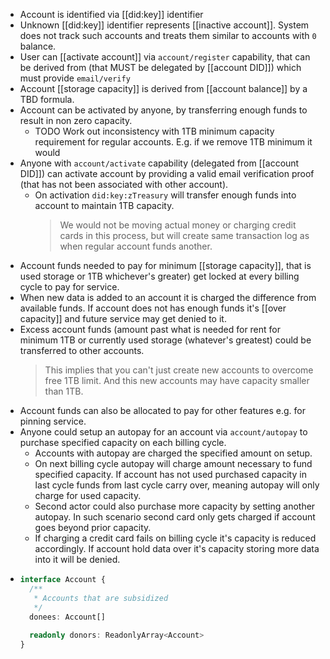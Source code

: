 - Account is identified via [[did:key]] identifier
- Unknown [[did:key]] identifier represents [[inactive account]]. System does not track such accounts and treats them similar to accounts with `0` balance.
- User can [[activate account]] via `account/register` capability, that can be derived from  (that MUST be delegated by [[account DID]]) which must provide `email/verify`
- Account [[storage capacity]] is derived from [[account balance]] by a TBD formula.
- Account can be activated by anyone, by transferring enough funds to result in non zero capacity.
	- TODO Work out inconsistency with 1TB minimum capacity requirement for regular accounts. E.g. if we remove 1TB minimum it would
- Anyone with `account/activate` capability (delegated from [[account DID]]) can activate account by providing a valid email verification proof (that has not been associated with other account).
	- On activation `did:key:zTreasury` will transfer enough funds into account to maintain 1TB capacity.
	  > We would not be moving actual money or charging credit cards in this process, but will create same transaction log as when regular account funds another.
- Account funds needed to pay for minimum [[storage capacity]], that is used storage or 1TB whichever's greater) get locked at every billing cycle to pay for service.
- When new data is added to an account it is charged the difference from available funds. If account does not has enough funds it's [[over capacity]] and future service may get denied to it.
- Excess account funds (amount past what is needed for rent for minimum 1TB or currently used storage (whatever's greatest) could be transferred to other accounts.
  > This implies that you can't just create new accounts to overcome free 1TB limit. And this new accounts may have capacity smaller than 1TB.
- Account funds can also be allocated to pay for other features e.g. for pinning service.
- Anyone could setup an autopay for an account via `account/autopay` to purchase specified capacity on each billing cycle.
	- Accounts with autopay are charged the specified amount on setup.
	- On next billing cycle autopay will charge amount necessary to fund specified capacity. If account has not used purchased capacity in last cycle funds from last cycle carry over, meaning autopay will only charge for used capacity.
	- Second actor could also purchase more capacity by setting another autopay. In such scenario second card only gets charged if account goes beyond prior capacity.
	- If charging a credit card fails on billing cycle it's capacity is reduced accordingly. If account hold data over it's capacity storing more data into it will be denied.
- ```ts
  interface Account {
    /**
     * Accounts that are subsidized 
     */
    donees: Account[]
    
    readonly donors: ReadonlyArray<Account>
  }
  ```